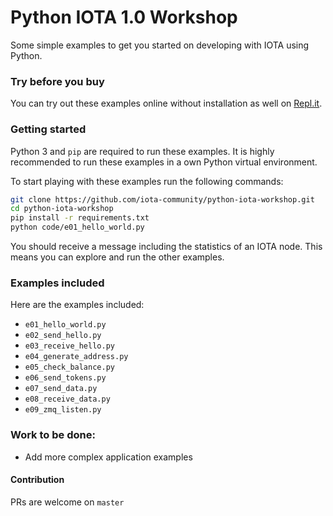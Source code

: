 # Python IOTA 1.0 Workshop

Some simple examples to get you started on developing with IOTA using Python.

### Try before you buy

You can try out these examples online without installation as well on [Repl.it](https://repl.it/@Davede/Python-IOTA-Workshop).


### Getting started

Python 3 and `pip` are required to run these examples. It is highly recommended 
to run these examples in a own Python virtual environment.

To start playing with these examples run the following commands:

```bash
git clone https://github.com/iota-community/python-iota-workshop.git
cd python-iota-workshop
pip install -r requirements.txt
python code/e01_hello_world.py
```

You should receive a message including the statistics of an IOTA node. This means you can explore and run the other examples.


### Examples included

Here are the examples included:


 - `e01_hello_world.py`
 - `e02_send_hello.py`
 - `e03_receive_hello.py`
 - `e04_generate_address.py`
 - `e05_check_balance.py`
 - `e06_send_tokens.py`
 - `e07_send_data.py`
 - `e08_receive_data.py`
 - `e09_zmq_listen.py`


### Work to be done:

- Add more complex application examples


#### Contribution

PRs are welcome on `master`
